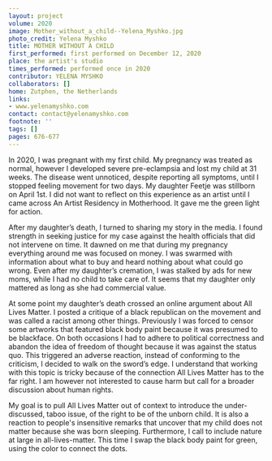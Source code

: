 ```yaml
---
layout: project
volume: 2020
image: Mother_without_a_child--Yelena_Myshko.jpg
photo_credit: Yelena Myshko
title: MOTHER WITHOUT A CHILD
first_performed: first performed on December 12, 2020
place: the artist's studio
times_performed: performed once in 2020
contributor: YELENA MYSHKO
collaborators: []
home: Zutphen, the Netherlands
links:
- www.yelenamyshko.com
contact: contact@yelenamyshko.com
footnote: ''
tags: []
pages: 676-677
---
```




In 2020, I was pregnant with my first child. My pregnancy was treated as normal, however I developed severe pre-eclampsia and lost my child at 31 weeks. The disease went unnoticed, despite reporting all symptoms, until I stopped feeling movement for two days. My daughter Feetje was stillborn on April 1st. I did not want to reflect on this experience as an artist until I came across An Artist Residency in Motherhood. It gave me the green light for action.

After my daughter’s death, I turned to sharing my story in the media. I found strength in seeking justice for my case against the health officials that did not intervene on time. It dawned on me that during my pregnancy everything around me was focused on money. I was swarmed with information about what to buy and heard nothing about what could go wrong. Even after my daughter’s cremation, I was stalked by ads for new moms, while I had no child to take care of. It seems that my daughter only mattered as long as she had commercial value. 

At some point my daughter’s death crossed an online argument about All Lives Matter. I posted a critique of a black republican on the movement and was called a racist among other things. Previously I was forced to censor some artworks that featured black body paint because it was presumed to be blackface. On both occasions I had to adhere to political correctness and abandon the idea of freedom of thought because it was against the status quo. This triggered an adverse reaction, instead of conforming to the criticism, I decided to walk on the sword’s edge. I understand that working with this topic is tricky because of the connection All Lives Matter has to the far right. I am however not interested to cause harm but call for a broader discussion about human rights.

My goal is to pull All Lives Matter out of context to introduce the under-discussed, taboo issue, of the right to be of the unborn child. It is also a reaction to people's insensitive remarks that uncover that my child does not matter because she was born sleeping. Furthermore, I call to include nature at large in all-lives-matter. This time I swap the black body paint for green, using the color to connect the dots.

